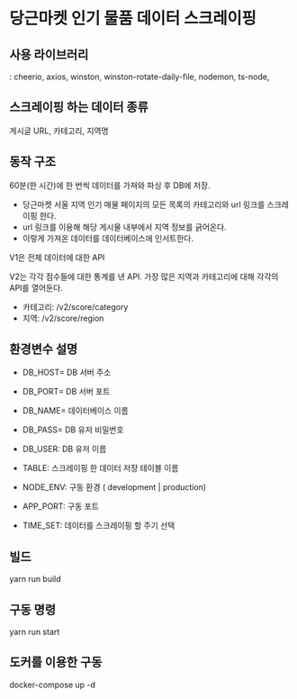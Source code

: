# 당근마켓 인기 물품 데이터 스크레이핑

## 사용 라이브러리

: cheerio, axios, winston, winston-rotate-daily-file, nodemon, ts-node,

## 스크레이핑 하는 데이터 종류

게시글 URL, 카테고리, 지역명

## 동작 구조

60분(한 시간)에 한 번씩 데이터를 가져와 파싱 후 DB에 저장.

- 당근마켓 서울 지역 인기 매물 페이지의 모든 목록의 카테고리와 url 링크를 스크레이핑 한다.
- url 링크를 이용해 해당 게시물 내부에서 지역 정보를 긁어온다.
- 이렇게 가져온 데이터를 데이터베이스에 인서트한다.

V1은 전체 데이터에 대한 API

V2는 각각 점수들에 대한 통계를 낸 API. 가장 많은 지역과 카테고리에 대해 각각의 API를 열어둔다.

- 카테고리: /v2/score/category
- 지역: /v2/score/region

## 환경변수 설명

- DB_HOST= DB 서버 주소
- DB_PORT= DB 서버 포트
- DB_NAME= 데이터베이스 이름
- DB_PASS= DB 유저 비밀번호
- DB_USER: DB 유저 이름
- TABLE: 스크레이핑 한 데이터 저장 테이블 이름

- NODE_ENV: 구동 환경 ( development | production)
- APP_PORT: 구동 포트

- TIME_SET: 데이터를 스크레이핑 할 주기 선택

## 빌드

yarn run build

## 구동 명령

yarn run start

## 도커를 이용한 구동

docker-compose up -d

